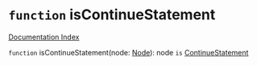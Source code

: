 # `function` isContinueStatement

[Documentation Index](../README.md)

`function` isContinueStatement(node: [Node](../private.interface.Node/README.md)): node `is` [ContinueStatement](../private.interface.ContinueStatement/README.md)